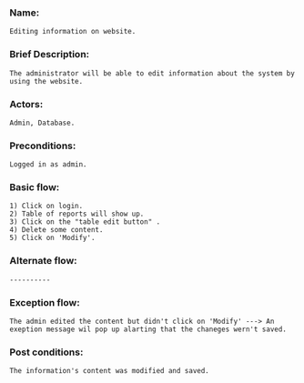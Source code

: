 ### Name:
	Editing information on website.

### Brief Description: 
	The administrator will be able to edit information about the system by using the website.

### Actors:
	Admin, Database.

### Preconditions:
	Logged in as admin.

### Basic flow:
	1) Click on login.
	2) Table of reports will show up.
	3) Click on the "table edit button" .
	4) Delete some content.
 	5) Click on 'Modify'.

### Alternate flow:
	----------

### Exception flow:
	The admin edited the content but didn't click on 'Modify' ---> An exeption message wil pop up alarting that the chaneges wern't saved.

### Post conditions:
	The information's content was modified and saved.


